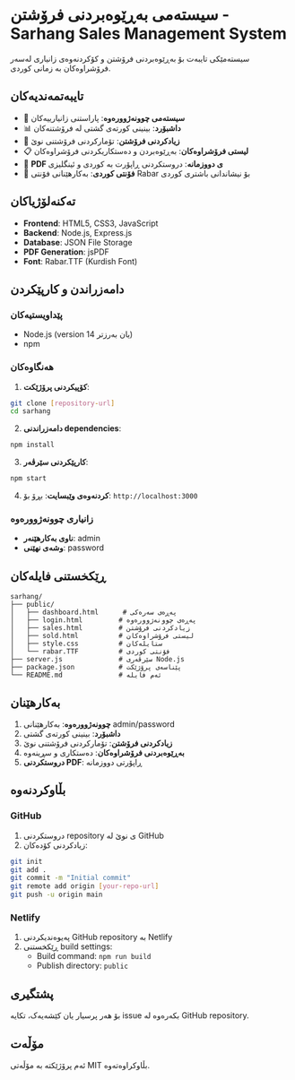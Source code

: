 # سیستەمی بەڕێوەبردنی فرۆشتن - Sarhang Sales Management System

سیستەمێکی تایبەت بۆ بەڕێوەبردنی فرۆشتن و کۆکردنەوەی زانیاری لەسەر فرۆشراوەکان بە زمانی کوردی.

## تایبەتمەندیەکان

- 🔐 **سیستەمی چوونەژوورەوە**: پاراستنی زانیارییەکان
- 📊 **داشبۆرد**: بینینی کورتەی گشتی لە فرۆشتنەکان
- 🛒 **زیادکردنی فرۆشتن**: تۆمارکردنی فرۆشتنی نوێ
- 📋 **لیستی فرۆشراوەکان**: بەڕێوەبردن و دەستکاریکردنی فرۆشراوەکان
- 📄 **PDF ی دووزمانە**: دروستکردنی ڕاپۆرت بە کوردی و ئینگلیزی
- 🎨 **فۆنتی کوردی**: بەکارهێنانی فۆنتی Rabar بۆ نیشاندانی باشتری کوردی

## تەکنەلۆژیاکان

- **Frontend**: HTML5, CSS3, JavaScript
- **Backend**: Node.js, Express.js
- **Database**: JSON File Storage
- **PDF Generation**: jsPDF
- **Font**: Rabar.TTF (Kurdish Font)

## دامەزراندن و کارپێکردن

### پێداویستیەکان
- Node.js (version 14 یان بەرزتر)
- npm

### هەنگاوەکان

1. **کۆپیکردنی پرۆژێکت**:
```bash
git clone [repository-url]
cd sarhang
```

2. **دامەزراندنی dependencies**:
```bash
npm install
```

3. **کارپێکردنی سێرڤەر**:
```bash
npm start
```

4. **کردنەوەی وێبسایت**:
بڕۆ بۆ: `http://localhost:3000`

### زانیاری چوونەژوورەوە
- **ناوی بەکارهێنەر**: admin
- **وشەی نهێنی**: password

## ڕێکخستنی فایلەکان

```
sarhang/
├── public/
│   ├── dashboard.html      # پەڕەی سەرەکی
│   ├── login.html         # پەڕەی چوونەژوورەوە
│   ├── sales.html         # زیادکردنی فرۆشتن
│   ├── sold.html          # لیستی فرۆشراوەکان
│   ├── style.css          # ستایلەکان
│   └── rabar.TTF          # فۆنتی کوردی
├── server.js              # سێرڤەری Node.js
├── package.json           # پێناسەی پرۆژێکت
└── README.md              # ئەم فایلە
```

## بەکارهێنان

1. **چوونەژوورەوە**: بەکارهێنانی admin/password
2. **داشبۆرد**: بینینی کورتەی گشتی
3. **زیادکردنی فرۆشتن**: تۆمارکردنی فرۆشتنی نوێ
4. **بەڕێوەبردنی فرۆشراوەکان**: دەستکاری و سڕینەوە
5. **دروستکردنی PDF**: ڕاپۆرتی دووزمانە

## بڵاوکردنەوە

### GitHub
1. دروستکردنی repository ی نوێ لە GitHub
2. زیادکردنی کۆدەکان:
```bash
git init
git add .
git commit -m "Initial commit"
git remote add origin [your-repo-url]
git push -u origin main
```

### Netlify
1. پەیوەندیکردنی GitHub repository بە Netlify
2. ڕێکخستنی build settings:
   - Build command: `npm run build`
   - Publish directory: `public`

## پشتگیری

بۆ هەر پرسیار یان کێشەیەک، تکایە issue بکەرەوە لە GitHub repository.

## مۆڵەت

ئەم پرۆژێکتە بە مۆڵەتی MIT بڵاوکراوەتەوە.